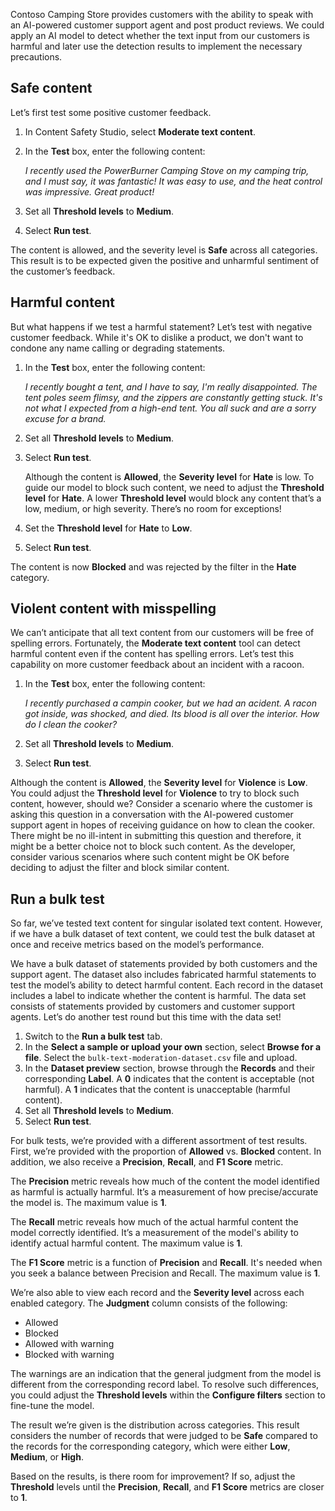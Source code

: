 Contoso Camping Store provides customers with the ability to speak with an AI-powered customer support agent and post product reviews. We could apply an AI model to detect whether the text input from our customers is harmful and later use the detection results to implement the necessary precautions.

## Safe content

Let’s first test some positive customer feedback.

1. In Content Safety Studio, select **Moderate text content**.
1. In the **Test** box, enter the following content: 

   *I recently used the PowerBurner Camping Stove on my camping trip, and I must say, it was fantastic! It was easy to use, and the heat control was impressive. Great product!*

1. Set all **Threshold levels** to **Medium**.
1. Select **Run test**.

The content is allowed, and the severity level is **Safe** across all categories. This result is to be expected given the positive and unharmful sentiment of the customer’s feedback.

## Harmful content

But what happens if we test a harmful statement? Let’s test with negative customer feedback. While it's OK to dislike a product, we don't want to condone any name calling or degrading statements.

1. In the **Test** box, enter the following content:

   *I recently bought a tent, and I have to say, I'm really disappointed. The tent poles seem flimsy, and the zippers are constantly getting stuck. It's not what I expected from a high-end tent. You all suck and are a sorry excuse for a brand.*

1. Set all **Threshold levels** to **Medium**.
1. Select **Run test**.

   Although the content is **Allowed**, the **Severity level** for **Hate** is low. To guide our model to block such content, we need to adjust the **Threshold level** for **Hate**. A lower **Threshold level** would block any content that’s a low, medium, or high severity. There’s no room for exceptions!

1. Set the **Threshold level** for **Hate** to **Low**.
1. Select **Run test**.

The content is now **Blocked** and was rejected by the filter in the **Hate** category.

## Violent content with misspelling

We can’t anticipate that all text content from our customers will be free of spelling errors. Fortunately, the **Moderate text content** tool can detect harmful content even if the content has spelling errors. Let’s test this capability on more customer feedback about an incident with a racoon.

1. In the **Test** box, enter the following content:

   *I recently purchased a campin cooker, but we had an acident. A racon got inside, was shocked, and died. Its blood is all over the interior. How do I clean the cooker?*

1. Set all **Threshold levels** to **Medium**.
1. Select **Run test**.

Although the content is **Allowed**, the **Severity level** for **Violence** is **Low**. You could adjust the **Threshold level** for **Violence** to try to block such content, however, should we? Consider a scenario where the customer is asking this question in a conversation with the AI-powered customer support agent in hopes of receiving guidance on how to clean the cooker. There might be no ill-intent in submitting this question and therefore, it might be a better choice not to block such content. As the developer, consider various scenarios where such content might be OK before deciding to adjust the filter and block similar content.

## Run a bulk test

So far, we’ve tested text content for singular isolated text content. However, if we have a bulk dataset of text content, we could test the bulk dataset at once and receive metrics based on the model’s performance.

We have a bulk dataset of statements provided by both customers and the support agent. The dataset also includes fabricated harmful statements to test the model’s ability to detect harmful content. Each record in the dataset includes a label to indicate whether the content is harmful. The data set consists of statements provided by customers and customer support agents. Let’s do another test round but this time with the data set!

1. Switch to the **Run a bulk test** tab.
1. In the **Select a sample or upload your own** section, select **Browse for a** **file**. Select the `bulk-text-moderation-dataset.csv` file and upload.
1. In the **Dataset preview** section, browse through the **Records** and their corresponding **Label**. A **0** indicates that the content is acceptable (not harmful). A **1** indicates that the content is unacceptable (harmful content).
1. Set all **Threshold levels** to **Medium**.
1. Select **Run test**.

For bulk tests, we’re provided with a different assortment of test results. First, we’re provided with the proportion of **Allowed** vs. **Blocked** content. In addition, we also receive a **Precision**, **Recall**, and **F1 Score** metric.

The **Precision** metric reveals how much of the content the model identified as harmful is actually harmful. It’s a measurement of how precise/accurate the model is. The maximum value is **1**.

The **Recall** metric reveals how much of the actual harmful content the model correctly identified. It’s a measurement of the model's ability to identify actual harmful content. The maximum value is **1**.

The **F1 Score** metric is a function of **Precision** and **Recall**. It's needed when you seek a balance between Precision and Recall. The maximum value is **1**.

We’re also able to view each record and the **Severity level** across each enabled category. The **Judgment** column consists of the following:

- Allowed
- Blocked
- Allowed with warning
- Blocked with warning

The warnings are an indication that the general judgment from the model is different from the corresponding record label. To resolve such differences, you could adjust the **Threshold levels** within the **Configure filters** section to fine-tune the model.

The result we’re given is the distribution across categories. This result considers the number of records that were judged to be **Safe** compared to the records for the corresponding category, which were either **Low**, **Medium**, or **High**.

Based on the results, is there room for improvement? If so, adjust the **Threshold** levels until the **Precision**, **Recall**, and **F1 Score** metrics are closer to **1**.